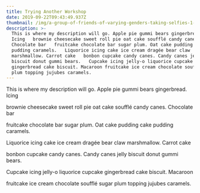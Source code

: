 ```yaml
---
title: Trying Another Workshop
date: 2019-09-22T09:43:49.937Z
thumbnail: /img/a-group-of-friends-of-varying-genders-taking-selfies-1-.jpg
description: >-
  This is where my description will go. Apple pie gummi bears gingerbread.
  Icing   brownie cheesecake sweet roll pie oat cake soufflé candy canes.
  Chocolate bar   fruitcake chocolate bar sugar plum. Oat cake pudding cake
  pudding caramels.   Liquorice icing cake ice cream dragée bear claw
  marshmallow. Carrot cake   bonbon cupcake candy canes. Candy canes jelly
  biscuit donut gummi bears.   Cupcake icing jelly-o liquorice cupcake
  gingerbread cake biscuit. Macaroon fruitcake ice cream chocolate soufflé sugar
  plum topping jujubes caramels.
---
```

This is where my description will go. Apple pie gummi bears gingerbread. Icing

  brownie cheesecake sweet roll pie oat cake soufflé candy canes. Chocolate bar

  fruitcake chocolate bar sugar plum. Oat cake pudding cake pudding caramels.

  Liquorice icing cake ice cream dragée bear claw marshmallow. Carrot cake

  bonbon cupcake candy canes. Candy canes jelly biscuit donut gummi bears.

  Cupcake icing jelly-o liquorice cupcake gingerbread cake biscuit. Macaroon

  fruitcake ice cream chocolate soufflé sugar plum topping jujubes caramels.
